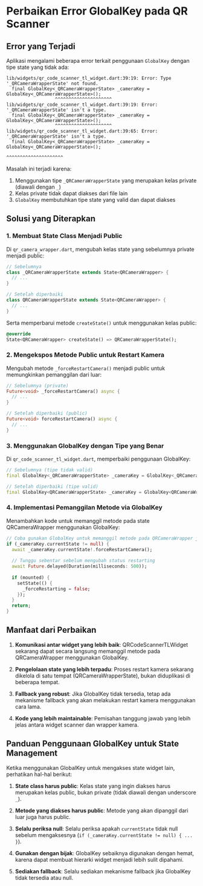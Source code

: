 # Perbaikan Error GlobalKey pada QR Scanner

## Error yang Terjadi

Aplikasi mengalami beberapa error terkait penggunaan `GlobalKey` dengan tipe state yang tidak ada:

```
lib/widgets/qr_code_scanner_tl_widget.dart:39:19: Error: Type '_QRCameraWrapperState' not found.
  final GlobalKey<_QRCameraWrapperState> _cameraKey = GlobalKey<_QRCameraWrapperState>();
                  ^^^^^^^^^^^^^^^^^^^^^
lib/widgets/qr_code_scanner_tl_widget.dart:39:19: Error: '_QRCameraWrapperState' isn't a type.
  final GlobalKey<_QRCameraWrapperState> _cameraKey = GlobalKey<_QRCameraWrapperState>();
                  ^^^^^^^^^^^^^^^^^^^^^
lib/widgets/qr_code_scanner_tl_widget.dart:39:65: Error: '_QRCameraWrapperState' isn't a type.
  final GlobalKey<_QRCameraWrapperState> _cameraKey = GlobalKey<_QRCameraWrapperState>();
                                                                ^^^^^^^^^^^^^^^^^^^^^
```

Masalah ini terjadi karena:
1. Menggunakan tipe `_QRCameraWrapperState` yang merupakan kelas private (diawali dengan `_`)
2. Kelas private tidak dapat diakses dari file lain
3. `GlobalKey` membutuhkan tipe state yang valid dan dapat diakses

## Solusi yang Diterapkan

### 1. Membuat State Class Menjadi Public

Di `qr_camera_wrapper.dart`, mengubah kelas state yang sebelumnya private menjadi public:

```dart
// Sebelumnya
class _QRCameraWrapperState extends State<QRCameraWrapper> {
  // ...
}

// Setelah diperbaiki
class QRCameraWrapperState extends State<QRCameraWrapper> {
  // ...
}
```

Serta memperbarui metode `createState()` untuk menggunakan kelas public:

```dart
@override
State<QRCameraWrapper> createState() => QRCameraWrapperState();
```

### 2. Mengekspos Metode Public untuk Restart Kamera

Mengubah metode `_forceRestartCamera()` menjadi public untuk memungkinkan pemanggilan dari luar:

```dart
// Sebelumnya (private)
Future<void> _forceRestartCamera() async {
  // ...
}

// Setelah diperbaiki (public)
Future<void> forceRestartCamera() async {
  // ...
}
```

### 3. Menggunakan GlobalKey dengan Tipe yang Benar

Di `qr_code_scanner_tl_widget.dart`, memperbaiki penggunaan GlobalKey:

```dart
// Sebelumnya (tipe tidak valid)
final GlobalKey<_QRCameraWrapperState> _cameraKey = GlobalKey<_QRCameraWrapperState>();

// Setelah diperbaiki (tipe valid)
final GlobalKey<QRCameraWrapperState> _cameraKey = GlobalKey<QRCameraWrapperState>();
```

### 4. Implementasi Pemanggilan Metode via GlobalKey

Menambahkan kode untuk memanggil metode pada state QRCameraWrapper menggunakan GlobalKey:

```dart
// Coba gunakan GlobalKey untuk memanggil metode pada QRCameraWrapper jika tersedia
if (_cameraKey.currentState != null) {
  await _cameraKey.currentState!.forceRestartCamera();
  
  // Tunggu sebentar sebelum mengubah status restarting
  await Future.delayed(Duration(milliseconds: 500));
  
  if (mounted) {
    setState(() {
      _forceRestarting = false;
    });
  }
  return;
}
```

## Manfaat dari Perbaikan

1. **Komunikasi antar widget yang lebih baik**: QRCodeScannerTLWidget sekarang dapat secara langsung memanggil metode pada QRCameraWrapper menggunakan GlobalKey.

2. **Pengelolaan state yang lebih terpadu**: Proses restart kamera sekarang dikelola di satu tempat (QRCameraWrapperState), bukan diduplikasi di beberapa tempat.

3. **Fallback yang robust**: Jika GlobalKey tidak tersedia, tetap ada mekanisme fallback yang akan melakukan restart kamera menggunakan cara lama.

4. **Kode yang lebih maintainable**: Pemisahan tanggung jawab yang lebih jelas antara widget scanner dan wrapper kamera.

## Panduan Penggunaan GlobalKey untuk State Management

Ketika menggunakan GlobalKey untuk mengakses state widget lain, perhatikan hal-hal berikut:

1. **State class harus public**: Kelas state yang ingin diakses harus merupakan kelas public, bukan private (tidak diawali dengan underscore `_`).

2. **Metode yang diakses harus public**: Metode yang akan dipanggil dari luar juga harus public.

3. **Selalu periksa null**: Selalu periksa apakah `currentState` tidak null sebelum mengaksesnya (`if (_cameraKey.currentState != null) { ... }`).

4. **Gunakan dengan bijak**: GlobalKey sebaiknya digunakan dengan hemat, karena dapat membuat hierarki widget menjadi lebih sulit dipahami.

5. **Sediakan fallback**: Selalu sediakan mekanisme fallback jika GlobalKey tidak tersedia atau null. 